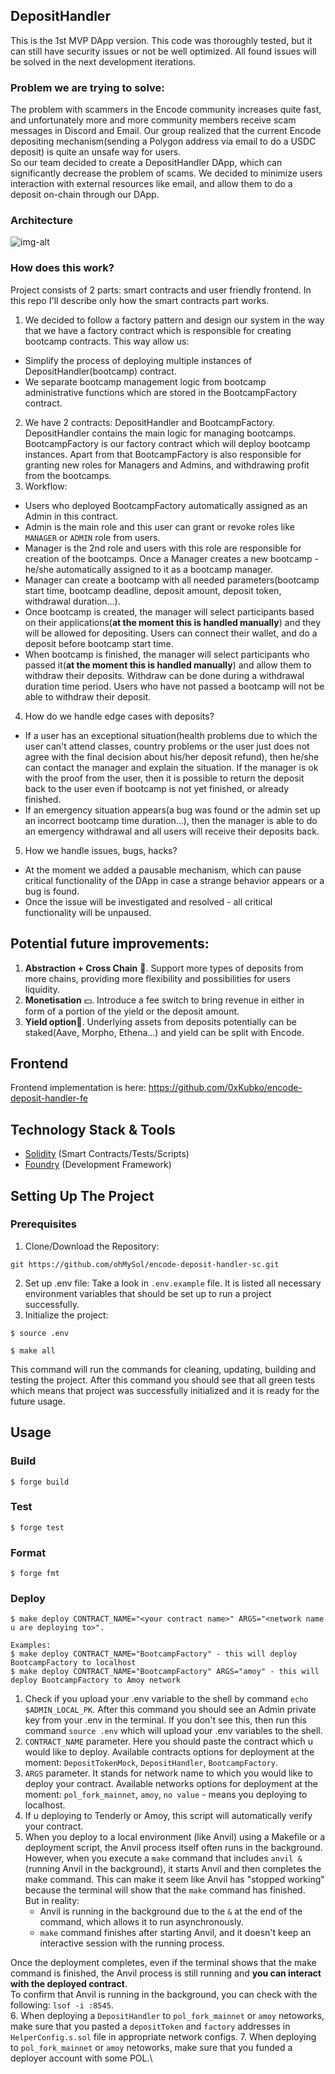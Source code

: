 ## DepositHandler
This is the 1st MVP DApp version. This code was thoroughly tested, but it can still have security issues or not be well optimized. All found issues will be solved in the next development iterations.
### Problem we are trying to solve:
The problem with scammers in the Encode community increases quite fast, and unfortunately more and more community members receive scam messages in Discord and Email. Our group realized that the current Encode depositing mechanism(sending a Polygon address via email to do a USDC deposit) is quite an unsafe way for users.\
So our team decided to create a DepositHandler DApp, which can significantly decrease the problem of scams. We decided to minimize users interaction with external resources like email, and allow them to do a deposit on-chain through our DApp. 

### Architecture
![img-alt](https://github.com/ohMySol/encode-deposit-handler-sc/blob/feature/Anton/DepositHandler.jpg?raw=true)

### How does this work?
Project consists of 2 parts: smart contracts and user friendly frontend. In this repo I'll describe only how the smart contracts part works.
1. We decided to follow a factory pattern and design our system in the way that we have a factory contract which is responsible for creating bootcamp contracts. This way allow us:
 - Simplify the process of deploying multiple instances of DepositHandler(bootcamp) contract.
 - We separate bootcamp management logic from bootcamp administrative functions which are stored in the BootcampFactory contract.
2. We have 2 contracts: DepositHandler and BootcampFactory. DepositHandler contains the main logic for managing bootcamps. BootcampFactory is our factory contract which will deploy bootcamp instances. Apart from that BootcampFactory is also responsible for granting new roles for Managers and Admins, and withdrawing profit from the bootcamps.
3. Workflow:
 - Users who deployed BootcampFactory automatically assigned as an Admin in this contract.
 - Admin is the main role and this user can grant or revoke roles like `MANAGER` or `ADMIN` role from users.
 - Manager is the 2nd role and users with this role are responsible for creation of the bootcamps. Once a Manager creates a new bootcamp - he/she automatically assigned to it as a bootcamp manager.
 - Manager can create a bootcamp with all needed parameters(bootcamp start time, bootcamp deadline, deposit amount, deposit token, withdrawal duration...).
 - Once bootcamp is created, the manager will select participants based on their applications(**at the moment this is handled manually**) and they will be allowed for depositing. Users can connect their wallet, and do a deposit before bootcamp start time.
 - When bootcamp is finished, the manager will select participants who passed it(**at the moment this is handled manually**) and allow them to withdraw their deposits. Withdraw can be done during a withdrawal duration time period. Users who have not passed a bootcamp will not be able to withdraw their deposit.
4. How do we handle edge cases with deposits?
 - If a user has an exceptional situation(health problems due to which the user can't attend classes, country problems or the user just does not agree with the final decision about his/her deposit refund), then he/she can contact the manager and explain the situation. If the manager is ok with the proof from the user, then it is possible to return the deposit back to the user even if bootcamp is not yet finished, or already finished.
 - If an emergency situation appears(a bug was found or the admin set up an incorrect bootcamp time duration...), then the manager is able to do an emergency withdrawal and all users will receive their deposits back.
5. How we handle issues, bugs, hacks?
 - At the moment we added a pausable mechanism, which can pause critical functionality of the DApp in case a strange behavior appears or a bug is found.
 - Once the issue will be investigated and resolved - all critical functionality will be unpaused.

## Potential future improvements:
1. **Abstraction + Cross Chain** 🌌. Support more types of deposits from more chains, providing more flexibility and possibilities for users liquidity.
2. **Monetisation** 💵. Introduce a fee switch to bring revenue in either in form of a portion of the yield or the deposit amount.
3. **Yield option**🤝. Underlying assets from deposits potentially can be staked(Aave, Morpho, Ethena…) and yield can be split with Encode.

## Frontend
Frontend implementation is here: https://github.com/0xKubko/encode-deposit-handler-fe

## Technology Stack & Tools
- [Solidity](https://docs.soliditylang.org/en/v0.8.28/) (Smart Contracts/Tests/Scripts)
- [Foundry](https://book.getfoundry.sh/) (Development Framework)

## Setting Up The Project

### Prerequisites 
1. Clone/Download the Repository:
```shell
git https://github.com/ohMySol/encode-deposit-handler-sc.git
```
2. Set up .env file:
Take a look in `.env.example` file. It is listed all necessary environment variables that should be set up to run a project successfully.
3. Initialize the project:
```
$ source .env
```
```shell
$ make all
```
This command will run the commands for cleaning, updating, building and testing the project. After this command you should see that all green tests which means that project was successfully initialized and it is ready for the future usage.

## Usage

### Build

```shell
$ forge build
```

### Test

```shell
$ forge test
```

### Format

```shell
$ forge fmt
```

### Deploy

```shell
$ make deploy CONTRACT_NAME="<your contract name>" ARGS="<network name u are deploying to>".
```

```shell
Examples:
$ make deploy CONTRACT_NAME="BootcampFactory" - this will deploy BootcampFactory to localhost
$ make deploy CONTRACT_NAME="BootcampFactory" ARGS="amoy" - this will deploy BootcampFactory to Amoy network
```
1. Check if you upload your .env variable to the shell by command `echo $ADMIN_LOCAL_PK`. After this command you should see an Admin private key from your .env in the terminal. If you don't see this, then run this command `source .env` which will upload your .env variables to the shell.
2. `CONTRACT_NAME` parameter. Here you should paste the contract which u would like to deploy. Available contracts options for deployment at the moment: `DepositTokenMock`, `DepositHandler`, `BootcampFactory`.
3. `ARGS` parameter. It stands for network name to which you would like to deploy your contract. Available networks options for deployment at the moment: `pol_fork_mainnet`, `amoy`, `no value` - means you deploying to localhost.
4. If u deploying to Tenderly or Amoy, this script will automatically verify your contract.
5. When you deploy to a local environment (like Anvil) using a Makefile or a deployment script, the Anvil process itself often runs in the background. However, when you execute a `make` command that includes `anvil &` (running Anvil in the background), it starts Anvil and then completes the make command. This can make it seem like Anvil has "stopped working" because the terminal will show that the `make` command has finished.\
But in reality:
   - Anvil is running in the background due to the `&` at the end of the command, which allows it to run asynchronously.
   - `make` command finishes after starting Anvil, and it doesn't keep an interactive session with the running process.
   
Once the deployment completes, even if the terminal shows that the make command is finished, the Anvil process is still running and **you can interact with the deployed contract**.\
To confirm that Anvil is running in the background, you can check with the following: `lsof -i :8545`.\
6. When deploying a `DepositHandler` to `pol_fork_mainnet` or `amoy` netoworks, make sure that you pasted a `depositToken` and `factory` addresses in `HelperConfig.s.sol` file in appropriate network configs.
7. When deploying to `pol_fork_mainnet` or `amoy` netoworks, make sure that you funded a deployer account with some POL.\